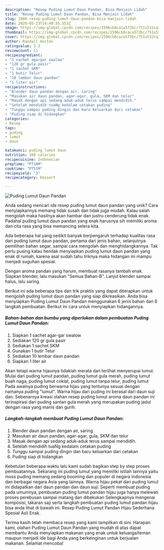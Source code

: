 ```yaml
---
description: "Resep Puding Lumut Daun Pandan, Bisa Manjain Lidah"
title: "Resep Puding Lumut Daun Pandan, Bisa Manjain Lidah"
slug: 1808-resep-puding-lumut-daun-pandan-bisa-manjain-lidah
date: 2020-05-23T14:40:55.553Z
image: https://img-global.cpcdn.com/recipes/1596cb8caca572bc/751x532cq70/puding-lumut-daun-pandan-foto-resep-utama.jpg
thumbnail: https://img-global.cpcdn.com/recipes/1596cb8caca572bc/751x532cq70/puding-lumut-daun-pandan-foto-resep-utama.jpg
cover: https://img-global.cpcdn.com/recipes/1596cb8caca572bc/751x532cq70/puding-lumut-daun-pandan-foto-resep-utama.jpg
author: Randall Horton
ratingvalue: 3.3
reviewcount: 11
recipeingredient:
- "1 sachet agargar swalow"
- "120 gr gula pasir"
- "1 sachet SKM"
- "1 butir Telur"
- "10 lembar daun pandan"
- "1 liter air"
recipeinstructions:
- "Blender daun pandan dengan air, saring"
- "Masukan air daun pandan, agar-agar, gula, SKM dan telur"
- "Masak dengan api sedang aduk-aduk terus sampai mendidih."
- "Setelah mendidih tuaNg kedalam cetakan puding"
- "Tunggu sampai puding dingin dan baru keluarkan dari cetakan"
- "Puding siap di hidangkan"
categories:
- Resep
tags:
- puding
- lumut
- daun

katakunci: puding lumut daun 
nutrition: 269 calories
recipecuisine: Indonesian
preptime: "PT18M"
cooktime: "PT51M"
recipeyield: "3"
recipecategory: Dessert

---
```



![Puding Lumut Daun Pandan](https://img-global.cpcdn.com/recipes/1596cb8caca572bc/751x532cq70/puding-lumut-daun-pandan-foto-resep-utama.jpg)

Anda sedang mencari ide resep puding lumut daun pandan yang unik? Cara menyiapkannya memang tidak susah dan tidak juga mudah. Kalau salah mengolah maka hasilnya akan hambar dan justru cenderung tidak enak. Padahal puding lumut daun pandan yang enak harusnya sih memiliki aroma dan cita rasa yang bisa memancing selera kita.

Ada beberapa hal yang sedikit banyak berpengaruh terhadap kualitas rasa dari puding lumut daun pandan, pertama dari jenis bahan, selanjutnya pemilihan bahan segar, sampai cara mengolah dan menghidangkannya. Tak perlu pusing kalau hendak menyiapkan puding lumut daun pandan yang enak di rumah, karena asal sudah tahu triknya maka hidangan ini mampu menjadi suguhan spesial.

Dengan aroma pandan yang harum, membuat rasanya tambah enak. Siapkan blender, lalu masukan &#34;Semua Bahan-B&#34;. Lanjut blender sampai halus, lalu saring.


Berikut ini ada beberapa tips dan trik praktis yang dapat diterapkan untuk mengolah puding lumut daun pandan yang siap dikreasikan. Anda bisa menyiapkan Puding Lumut Daun Pandan menggunakan 6 jenis bahan dan 6 langkah pembuatan. Berikut ini cara untuk menyiapkan hidangannya.

<!--inarticleads1-->

##### Bahan-bahan dan bumbu yang diperlukan dalam pembuatan Puding Lumut Daun Pandan:

1. Siapkan 1 sachet agar-gar swalow
1. Sediakan 120 gr gula pasir
1. Sediakan 1 sachet SKM
1. Gunakan 1 butir Telur
1. Sediakan 10 lembar daun pandan
1. Siapkan 1 liter air


Akan tetapi warna hijaunya tidaklah merata dan terlihat menyerupai lumut. Mulai dari puding lumut pandan, puding lumut gula merah, puding lumut buah naga, puding lumut coklat, puding lumut tanpa telur, puding lumut Pada awalnya puding berwarna hijau yang tentunya sesuai dengan namanya puding &#34;lumut&#34;. Warna hijau dari puding ini berasal dari daun suji dan. Sebenarnya kreasi olahan resep puding lumut aroma daun pandan ini terinspirasi dari puding santan gula merah yang merupakan puding jadul dengan rasa yang manis dan gurih. 

<!--inarticleads2-->

##### Langkah-langkah membuat Puding Lumut Daun Pandan:

1. Blender daun pandan dengan air, saring
1. Masukan air daun pandan, agar-agar, gula, SKM dan telur
1. Masak dengan api sedang aduk-aduk terus sampai mendidih.
1. Setelah mendidih tuaNg kedalam cetakan puding
1. Tunggu sampai puding dingin dan baru keluarkan dari cetakan
1. Puding siap di hidangkan


Kebetulan beberapa waktu lalu kami sudah bagikan step by step proses pembuatannya. Sekarang ini puding lumut yang memiliki istilah lainnya yaitu moss puding memang sedang booming dan populer di negara Indonesia dan berbagai negara Asia yang lainnya. Warna hijau pekat dari puding lumut ini didapatkan dari daun pandan dan daun suji. Seperti membuat puding pada umumnya, pembuatan puding lumut pandan hijau juga hanya melewati proses perebusan sampai matang dan dibekukan Selengkapnya mengenai komposisi, takaran saji serta langkah pembuatan puding lumut pandan hijau bisa anda lihat di bawah ini. Resep Puding Lumut Pandan Hijau Sederhana Spesial Asli Enak. 

Terima kasih telah membaca resep yang kami tampilkan di sini. Harapan kami, olahan Puding Lumut Daun Pandan yang mudah di atas dapat membantu Anda menyiapkan makanan yang enak untuk keluarga/teman maupun menjadi ide bagi Anda yang berkeinginan untuk berjualan makanan. Selamat mencoba!
